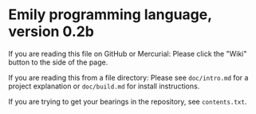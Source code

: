 # Emily programming language, version 0.2b

If you are reading this file on GitHub or Mercurial: Please click the "Wiki" button to the side of the page.

If you are reading this from a file directory: Please see `doc/intro.md` for a project explanation or `doc/build.md` for install instructions.

If you are trying to get your bearings in the repository, see `contents.txt`.